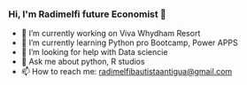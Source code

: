 ### Hi, I'm Radimelfi future Economist 👋


- 🔭 I’m currently working on Viva Whydham Resort 
- 🌱 I’m currently learning Python pro Bootcamp, Power APPS
- 🤔 I’m looking for help with Data sciencie 
- 💬 Ask me about python, R studios
- 📫 How to reach me: radimelfibautistaantigua@gmail.com

<!--
**Radimelfi/Radimelfi** is a ✨ _special_ ✨ repository because its `README.md` (this file) appears on your GitHub profile.

-->
